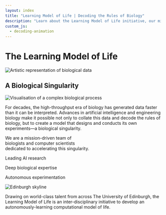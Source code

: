 ```yaml
---
layout: index
title: "Learning Model of Life | Decoding the Rules of Biology"
description: "Learn about the Learning Model of Life initiative, our mission to decode the rules of biology, and our interdisciplinary approach combining deep biological expertise with leading AI research."
custom_js:
  - decoding-animation
---
```


<div class="hero" id="home">
    <h1 class="hero-title">The Learning Model of Life</h1>
    <div class="index-image-container">
        <img src="/img/index_one_small.webp"
             decoding="async"
             srcset="/img/index_one_small.webp 480w,
                     /img/index_one.webp 1200w"
             sizes="(max-width: 600px) 100vw,
                    (min-width: 601px) 60vw,
                    50vw"
             alt="Artistic representation of biological data"
             class="index-image"
             fetchpriority="high">
    </div>
    <section class="content-section" id="singularity">
        <div class="first-content-container">
            <h1 class="subhero-title">A Biological Singularity</h1>
            <img src="/img/index_two_small.webp"
                 decoding="async"
                 srcset="/img/index_two_small.webp 480w,
                         /img/index_two.webp 1200w"
                 sizes="(max-width: 600px) 100vw,
                        (min-width: 601px) 60vw,
                        50vw"
                 alt="Visualisation of a complex biological process"
                 class="right-image"
                 fetchpriority="low">
            <div class="singularity">
                <p>For decades, the high-throughput era of biology has generated data faster than it can be interpreted. Advances in artificial intelligence and engineering biology make it possible not only to collate this data and decode the rules of biology, but to create a model that designs and conducts its own experiments—a biological singularity.</p>
            </div>
            <div class="mission">
                <p>We are a mission-driven team of<br>biologists and computer scientists<br>dedicated to accelerating this singularity.</p>
            </div>
        </div>
        <div class="second-content-container">
            <div class="strength1">
                <p>Leading AI research</p>
            </div>
            <div class="strength2">
                <p>Deep biological expertise</p>
            </div>
            <div class="strength3">
                <p>Autonomous experimentation</p>
            </div>
            <img src="/img/index_three_small.webp"
                 decoding="async"
                 srcset="/img/index_three_small.webp 480w,
                         /img/index_three.webp 1200w"
                 sizes="(max-width: 600px) 100vw,
                        (min-width: 601px) 60vw,
                        50vw"
                 alt="Edinburgh skyline"
                 class="left-image"
                 fetchpriority="low">
            <div class="uoe">
                <p>Drawing on world-class talent from across The University of Edinburgh, the Learning Model of Life is an inter-disciplinary initiative to develop an autonomously-learning computational model of life.</p>
            </div>
        </div>
    </section>
</div>

<!--

<div class="about-content">
    <h1 class="about-title">The Learning Model of Life</h1>
    <div class="about-section">
        <div class="logo-container">
            <img src="/img/logo/svg/LML_logo.svg" alt="Learning Model of Life Logo" class="lml-logo">
        </div>
        <div class="about-text">
            <p>
                Founded in 2024, the Learning Model of Life is a cross-college initiative of The University of Edinburgh. We are a constituent of the University's Generative AI Lab (GAIL) and are supported by <a href="https://www.epcc.ed.ac.uk">EPCC</a>, the UK's leading centre of Supercomputing and Data Science. We are actively seeking partners to join our mission, commercial and philanthropic.
            </p>
            <p>
                For inquiries about our research and opportunities to collaborate with us please contact us at <a href="mailto:lml@ed.ac.uk">lml@ed.ac.uk</a>.
            </p>
        </div>
    </div>
</div>
-->


